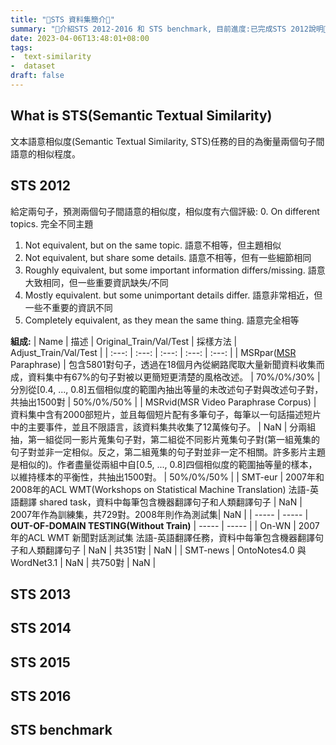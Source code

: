 ```yaml
---
title: "🚧STS 資料集簡介🚧"
summary: "🚧介紹STS 2012-2016 和 STS benchmark, 目前進度:已完成STS 2012說明🚧"
date: 2023-04-06T13:48:01+08:00
tags: 
-  text-similarity
-  dataset
draft: false
---
```

## What is STS(Semantic Textual Similarity)

文本語意相似度(Semantic Textual Similarity, STS)任務的目的為衡量兩個句子間語意的相似程度。

## STS 2012

給定兩句子，預測兩個句子間語意的相似度，相似度有六個評級:
0. On different topics. 完全不同主題
1. Not equivalent, but on the same topic. 語意不相等，但主題相似
2. Not equivalent, but share some details. 語意不相等，但有一些細節相同
3. Roughly equivalent, but some important information differs/missing. 語意大致相同，但一些重要資訊缺失/不同
4. Mostly equivalent. but some unimportant details differ. 語意非常相近，但一些不重要的資訊不同
5. CompIetely equivalent, as they mean the same thing. 語意完全相等

**組成:**
| Name | 描述 | Original_Train/Val/Test | 採樣方法 | Adjust_Train/Val/Test |
| :---: | :---: | :---: | :---: | :---: |
| MSRpar([MSR](https://zh.wikipedia.org/zh-tw/%E5%BE%AE%E8%BB%9F%E7%A0%94%E7%A9%B6%E9%99%A2) Paraphrase) | 包含5801對句子，透過在18個月內從網路爬取大量新聞資料收集而成，資料集中有67%的句子對被以更簡短更清楚的風格改述。 | 70%/0%/30% | 分別從[0.4, ..., 0.8]五個相似度的範圍內抽出等量的未改述句子對與改述句子對，共抽出1500對 | 50%/0%/50% |
| MSRvid(MSR Video Paraphrase Corpus) | 資料集中含有2000部短片，並且每個短片配有多筆句子，每筆以一句話描述短片中的主要事件，並且不限語言，該資料集共收集了12萬條句子。 | NaN | 分兩組抽，第一組從同一影片蒐集句子對，第二組從不同影片蒐集句子對(第一組蒐集的句子對並非一定相似。反之，第二組蒐集的句子對並非一定不相關。許多影片主題是相似的)。作者盡量從兩組中自[0.5, ..., 0.8]四個相似度的範圍抽等量的樣本，以維持樣本的平衡性，共抽出1500對。 | 50%/0%/50% |
| SMT-eur | 2007年和2008年的ACL WMT(Workshops on Statistical Machine Translation) 法語-英語翻譯 shared task，資料中每筆包含機器翻譯句子和人類翻譯句子 | NaN | 2007年作為訓練集，共729對。2008年則作為測試集| NaN |
| ----- | ----- | **OUT-OF-DOMAIN TESTING(Without Train)** | ----- | ----- |
| On-WN | 2007年的ACL WMT 新聞對話測試集 法語-英語翻譯任務，資料中每筆包含機器翻譯句子和人類翻譯句子 | NaN | 共351對 | NaN |
| SMT-news | OntoNotes4.0 與 WordNet3.1 | NaN | 共750對 | NaN |

## STS 2013

## STS 2014

## STS 2015

## STS 2016

## STS benchmark
